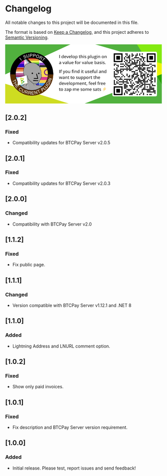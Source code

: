 # Changelog

All notable changes to this project will be documented in this file.

The format is based on [Keep a Changelog](https://keepachangelog.com/en/1.0.0/),
and this project adheres to [Semantic Versioning](https://semver.org/spec/v2.0.0.html).

[![Support this plugin](./docs/img/support.png)](lightning:LNURL1DP68GURN8GHJ7AMPD3KX2AR0VEEKZAR0WD5XJTNRDAKJ7TNHV4KXCTTTDEHHWM30D3H82UNVWQHKXUN0WAJX2ER9V9E8G6PN8QSKVTEZ)

## [2.0.2]

### Fixed

- Compatibility updates for BTCPay Server v2.0.5

## [2.0.1]

### Fixed

- Compatibility updates for BTCPay Server v2.0.3

## [2.0.0]

### Changed

- Compatibility with BTCPay Server v2.0

## [1.1.2]

### Fixed

- Fix public page.

## [1.1.1]

### Changed

- Version compatible with BTCPay Server v1.12.1 and .NET 8

## [1.1.0]

### Added

- Lightning Address and LNURL comment option.

## [1.0.2]

### Fixed

- Show only paid invoices.

## [1.0.1]

### Fixed

- Fix description and BTCPay Server version requirement.

## [1.0.0]

### Added

- Initial release. Please test, report issues and send feedback!
